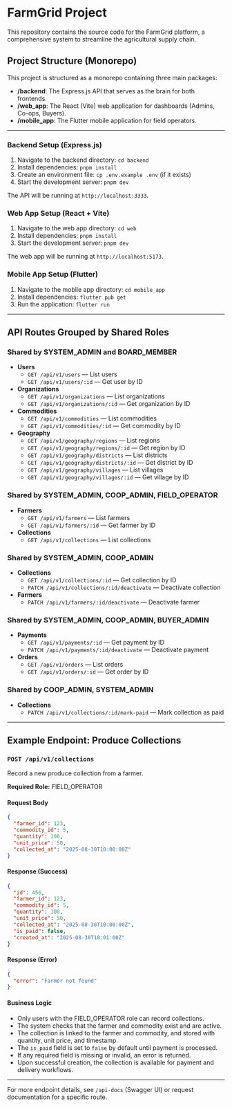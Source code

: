 # FarmGrid Project

This repository contains the source code for the FarmGrid platform, a comprehensive system to streamline the agricultural supply chain.

## Project Structure (Monorepo)

This project is structured as a monorepo containing three main packages:

-   **/backend**: The Express.js API that serves as the brain for both frontends.
-   **/web_app**: The React (Vite) web application for dashboards (Admins, Co-ops, Buyers).
-   **/mobile_app**: The Flutter mobile application for field operators.

---

### Backend Setup (Express.js)

1.  Navigate to the backend directory: `cd backend`
2.  Install dependencies: `pnpm install`
3.  Create an environment file: `cp .env.example .env` (if it exists)
4.  Start the development server: `pnpm dev`

The API will be running at `http://localhost:3333`.

### Web App Setup (React + Vite)

1.  Navigate to the web app directory: `cd web`
2.  Install dependencies: `pnpm install`
3.  Start the development server: `pnpm dev`

The web app will be running at `http://localhost:5173`.

### Mobile App Setup (Flutter)

1.  Navigate to the mobile app directory: `cd mobile_app`
2.  Install dependencies: `flutter pub get`
3.  Run the application: `flutter run`

---

## API Routes Grouped by Shared Roles

### Shared by SYSTEM_ADMIN and BOARD_MEMBER
- **Users**
  - `GET /api/v1/users` — List users
  - `GET /api/v1/users/:id` — Get user by ID
- **Organizations**
  - `GET /api/v1/organizations` — List organizations
  - `GET /api/v1/organizations/:id` — Get organization by ID
- **Commodities**
  - `GET /api/v1/commodities` — List commodities
  - `GET /api/v1/commodities/:id` — Get commodity by ID
- **Geography**
  - `GET /api/v1/geography/regions` — List regions
  - `GET /api/v1/geography/regions/:id` — Get region by ID
  - `GET /api/v1/geography/districts` — List districts
  - `GET /api/v1/geography/districts/:id` — Get district by ID
  - `GET /api/v1/geography/villages` — List villages
  - `GET /api/v1/geography/villages/:id` — Get village by ID

### Shared by SYSTEM_ADMIN, COOP_ADMIN, FIELD_OPERATOR
- **Farmers**
  - `GET /api/v1/farmers` — List farmers
  - `GET /api/v1/farmers/:id` — Get farmer by ID
- **Collections**
  - `GET /api/v1/collections` — List collections

### Shared by SYSTEM_ADMIN, COOP_ADMIN
- **Collections**
  - `GET /api/v1/collections/:id` — Get collection by ID
  - `PATCH /api/v1/collections/:id/deactivate` — Deactivate collection
- **Farmers**
  - `PATCH /api/v1/farmers/:id/deactivate` — Deactivate farmer

### Shared by SYSTEM_ADMIN, COOP_ADMIN, BUYER_ADMIN
- **Payments**
  - `GET /api/v1/payments/:id` — Get payment by ID
  - `PATCH /api/v1/payments/:id/deactivate` — Deactivate payment
- **Orders**
  - `GET /api/v1/orders` — List orders
  - `GET /api/v1/orders/:id` — Get order by ID

### Shared by COOP_ADMIN, SYSTEM_ADMIN
- **Collections**
  - `PATCH /api/v1/collections/:id/mark-paid` — Mark collection as paid

---

## Example Endpoint: Produce Collections

### `POST /api/v1/collections`

Record a new produce collection from a farmer.

**Required Role:** FIELD_OPERATOR

#### Request Body

```json
{
  "farmer_id": 123,
  "commodity_id": 5,
  "quantity": 100,
  "unit_price": 50,
  "collected_at": "2025-08-30T10:00:00Z"
}
```

#### Response (Success)

```json
{
  "id": 456,
  "farmer_id": 123,
  "commodity_id": 5,
  "quantity": 100,
  "unit_price": 50,
  "collected_at": "2025-08-30T10:00:00Z",
  "is_paid": false,
  "created_at": "2025-08-30T10:01:00Z"
}
```

#### Response (Error)

```json
{
  "error": "Farmer not found"
}
```

#### Business Logic

- Only users with the FIELD_OPERATOR role can record collections.
- The system checks that the farmer and commodity exist and are active.
- The collection is linked to the farmer and commodity, and stored with quantity, unit price, and timestamp.
- The `is_paid` field is set to `false` by default until payment is processed.
- If any required field is missing or invalid, an error is returned.
- Upon successful creation, the collection is available for payment and delivery workflows.

---

For more endpoint details, see `/api-docs` (Swagger UI) or request documentation for a specific route.
